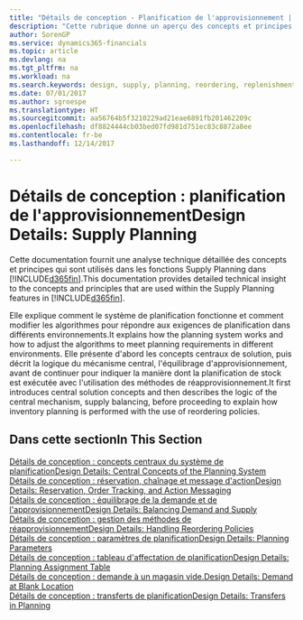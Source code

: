 ```yaml
---
title: "Détails de conception - Planification de l'approvisionnement | Microsoft Docs"
description: "Cette rubrique donne un aperçu des concepts et principes qui sont utilisés avec les fonctionnalités de planification de l'approvisionnement dans Dynamics 365."
author: SorenGP
ms.service: dynamics365-financials
ms.topic: article
ms.devlang: na
ms.tgt_pltfrm: na
ms.workload: na
ms.search.keywords: design, supply, planning, reordering, replenishment
ms.date: 07/01/2017
ms.author: sgroespe
ms.translationtype: HT
ms.sourcegitcommit: aa56764b5f3210229ad21eae6891fb201462209c
ms.openlocfilehash: df8824444cb03bed07fd981d751ec83c8872a8ee
ms.contentlocale: fr-be
ms.lasthandoff: 12/14/2017

---
```

# <a name="design-details-supply-planning"></a><span data-ttu-id="ae175-103">Détails de conception : planification de l'approvisionnement</span><span class="sxs-lookup"><span data-stu-id="ae175-103">Design Details: Supply Planning</span></span>
<span data-ttu-id="ae175-104">Cette documentation fournit une analyse technique détaillée des concepts et principes qui sont utilisés dans les fonctions Supply Planning dans [!INCLUDE[d365fin](includes/d365fin_md.md)].</span><span class="sxs-lookup"><span data-stu-id="ae175-104">This documentation provides detailed technical insight to the concepts and principles that are used within the Supply Planning features in [!INCLUDE[d365fin](includes/d365fin_md.md)].</span></span>  

<span data-ttu-id="ae175-105">Elle explique comment le système de planification fonctionne et comment modifier les algorithmes pour répondre aux exigences de planification dans différents environnements.</span><span class="sxs-lookup"><span data-stu-id="ae175-105">It explains how the planning system works and how to adjust the algorithms to meet planning requirements in different environments.</span></span> <span data-ttu-id="ae175-106">Elle présente d'abord les concepts centraux de solution, puis décrit la logique du mécanisme central, l'équilibrage d'approvisionnement, avant de continuer pour indiquer la manière dont la planification de stock est exécutée avec l'utilisation des méthodes de réapprovisionnement.</span><span class="sxs-lookup"><span data-stu-id="ae175-106">It first introduces central solution concepts and then describes the logic of the central mechanism, supply balancing, before proceeding to explain how inventory planning is performed with the use of reordering policies.</span></span>  

## <a name="in-this-section"></a><span data-ttu-id="ae175-107">Dans cette section</span><span class="sxs-lookup"><span data-stu-id="ae175-107">In This Section</span></span>  
[<span data-ttu-id="ae175-108">Détails de conception : concepts centraux du système de planification</span><span class="sxs-lookup"><span data-stu-id="ae175-108">Design Details: Central Concepts of the Planning System</span></span>](design-details-central-concepts-of-the-planning-system.md)  
[<span data-ttu-id="ae175-109">Détails de conception : réservation, chaînage et message d'action</span><span class="sxs-lookup"><span data-stu-id="ae175-109">Design Details: Reservation, Order Tracking, and Action Messaging</span></span>](design-details-reservation-order-tracking-and-action-messaging.md)  
[<span data-ttu-id="ae175-110">Détails de conception : équilibrage de la demande et de l'approvisionnement</span><span class="sxs-lookup"><span data-stu-id="ae175-110">Design Details: Balancing Demand and Supply</span></span>](design-details-balancing-demand-and-supply.md)  
[<span data-ttu-id="ae175-111">Détails de conception : gestion des méthodes de réapprovisionnement</span><span class="sxs-lookup"><span data-stu-id="ae175-111">Design Details: Handling Reordering Policies</span></span>](design-details-handling-reordering-policies.md)  
[<span data-ttu-id="ae175-112">Détails de conception : paramètres de planification</span><span class="sxs-lookup"><span data-stu-id="ae175-112">Design Details: Planning Parameters</span></span>](design-details-planning-parameters.md)  
[<span data-ttu-id="ae175-113">Détails de conception : tableau d'affectation de planification</span><span class="sxs-lookup"><span data-stu-id="ae175-113">Design Details: Planning Assignment Table</span></span>](design-details-planning-assignment-table.md)  
[<span data-ttu-id="ae175-114">Détails de conception : demande à un magasin vide.</span><span class="sxs-lookup"><span data-stu-id="ae175-114">Design Details: Demand at Blank Location</span></span>](design-details-demand-at-blank-location.md)  
[<span data-ttu-id="ae175-115">Détails de conception : transferts de planification</span><span class="sxs-lookup"><span data-stu-id="ae175-115">Design Details: Transfers in Planning</span></span>](design-details-transfers-in-planning.md)

